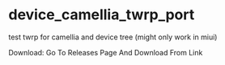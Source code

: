 # device_camellia_twrp_port
test twrp for camellia and device tree (might only work in miui)






Download: Go To Releases Page And Download From Link
